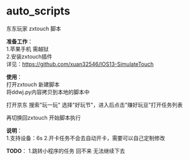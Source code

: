 # auto_scripts
东东玩家 zxtouch 脚本

**准备工作**：  
1.苹果手机 需越狱  
2.安装zxtouch插件  
详见：https://github.com/xuan32546/IOS13-SimulateTouch  

**使用**：  
打开zxtouch 新建脚本  
将ddwj.py内容拷贝到本地的脚本中  

打开京东 搜索"玩一玩" 选择"好玩节"，进入后点击"赚好玩豆"打开任务列表  

再切换回zxtouch 开始脚本执行  


**说明**：  
1.支持设备：6s
2.开卡任务不会去自动开卡，需要可以自己定制修改

**TODO**：
1.跳转小程序的任务 回不来 无法继续下去
